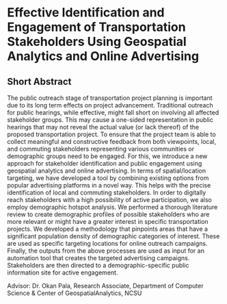 #  Effective Identification and Engagement of Transportation Stakeholders Using Geospatial Analytics and Online Advertising

## Short Abstract 
The public outreach stage of transportation project planning is important due to its long term effects on project advancement. Traditional outreach for public hearings, while effective, might fall short on involving all affected stakeholder groups. This may cause a one-sided representation in public hearings that may not reveal the actual value (or lack thereof) of the proposed transportation project. To ensure that the project team is able to collect meaningful and constructive feedback from both viewpoints, local, and commuting stakeholders representing various communities or demographic groups need to be engaged. For this, we introduce a new approach for stakeholder identification and public engagement using geospatial analytics and online advertising. In terms of spatial/location targeting, we have developed a tool by combining existing options from popular advertising platforms in a novel way. This helps with the precise identification of local and commuting stakeholders. In order to digitally reach stakeholders with a high possibility of active participation, we also employ demographic hotspot analysis. We performed a thorough literature review to create demographic profiles of possible stakeholders who are more relevant or might have a greater interest in specific transportation projects. We developed a methodology that pinpoints areas that have a significant population density of demographic categories of interest. These are used as specific targeting locations for online outreach campaigns. Finally, the outputs from the above processes are used as input for an automation tool that creates the targeted advertising campaigns. Stakeholders are then directed to a demographic-specific public information site for active engagement.

Advisor: Dr. Okan Pala, Research Associate, Department of Computer Science & Center of GeospatialAnalytics, NCSU

